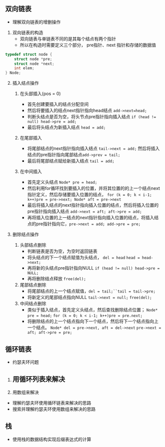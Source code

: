## 双向链表
- 理解双向链表的增删操作
1. 双向链表的构造
   - 双向链表与单链表不同的是其每个结点有两个指针
   - 所以在构造时需要定义三个部分， pre指针、next 指针和存储的数据值
```c
typedef struct node {
    struct node *pre;
    struct node *next;
    int elem;
} Node;
```
2. 插入结点操作
   1) 在头部插入(pos = 0)
        - 首先创建要插入的结点分配空间
        - 然后将要插入的结点next指针指向head结点 `add->next=head;`
        - 判断头结点是否为空，将头节点pre指针指向插入结点 `if (head != null) head->pre = add;`
        - 最后将头结点为新插入结点 `head = add;`

   2) 在尾部插入
        - 将尾部结点的next指针指向插入结点 `tail->next = add;` 然后将插入结点的pre指针指向尾部结点`add->prev = tail;` 
        - 最后将尾部结点赋给新插入结点 `tail = add;`

   3) 在中间插入
        - 首先定义头结点 `Node* pre = head;`
        - 然后利用for循环找到要插入的位置，并将其位置的的上一个结点next指针定义，然后存储要插入位置的结点，
`for (k = 0; k < i-1; k++)pre = pre->next; Node* aft = pre->next`
       - 最后将插入结点的next指针指向插入位置的结点，然后将插入位置的pre指针指向插入结点 `add->next = aft; aft->pre = add;`
       - 再将插入位置的上一结点的next指针指向插入位置的结点，将插入结点的pre指针指向它，`pre->next = add; add->pre = pre;`

3. 删除结点操作
    1) 头部结点删除
        - 判断链表是否为空，为空时返回链表
        - 将头结点的下一个结点赋值为头结点， `del = head` `head = head->next;`
        - 再将新的头结点pre指针指向NULL `if (head != null) head->pre = NULL;`
        - 再将删除结点释放 `free(del);`
    2) 尾部结点删除
        - 将尾部结点的上一个结点赋值，`del = tail;``tail = tail->pre;`
        - 将新定义的尾部结点指向NULL `tail->next = null;` `free(del);`
    3) 中间结点删除
        - 类似于插入结点，首先定义头结点，然后查找删除结点位置； `Node* pre = head;` `for (k = 0; k < i-1; k++)pre = pre.next;`
        - 将删除结点的上一个结点指向下一个结点，然后将下一个结点指向上一个结点。 `Node* del = pre->next, aft = del->next` `pre->next = aft; aft->pre = pre;`

## 循环链表
- 约瑟夫环问题
1. 用循环列表来解决
   - 

2. 用数组来解决


- 理解约瑟夫环使用循环链表来解决的思路
- 搜索并理解约瑟夫环使用数组来解决的思路

## 栈
- 使用栈的数据结构实现后缀表达式的计算
